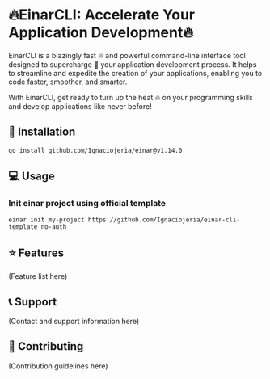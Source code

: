 # :fire:EinarCLI: Accelerate Your Application Development:fire:

EinarCLI is a blazingly fast :fire: and powerful command-line interface tool designed to supercharge :rocket: your application development process. It helps to streamline and expedite the creation of your applications, enabling you to code faster, smoother, and smarter.

With EinarCLI, get ready to turn up the heat :fire: on your programming skills and develop applications like never before!

## :wrench: Installation
    go install github.com/Ignaciojeria/einar@v1.14.0

## :computer: Usage
### Init einar project using official template
    einar init my-project https://github.com/Ignaciojeria/einar-cli-template no-auth

## :star: Features

(Feature list here)

## :telephone_receiver: Support

(Contact and support information here)

## :handshake: Contributing

(Contribution guidelines here)
